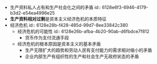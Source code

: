 - 生产资料私人占有和生产社会化之间的矛盾
  id:: 6128e6f3-6946-4179-b3d2-e54ea4996e25
- **生产资料相对过剩**是资本主义经济危机的本质特征
- 经济危机
  id:: 6128e28b-f428-485d-99d7-8ee33842c380
	- 经济危机的可能性
	  id:: 6128e26b-afba-4b20-90ab-d6fbdce7f812
		- 货币作为支付流通手段
	- 经济危机的根本原因是资本主义的基本矛盾
		- 生产无限扩大的趋势和劳动人民有支付能力的需求相对缩小的矛盾
		- 企业内部生产有组织性的生产和社会生产无政府状态的矛盾
